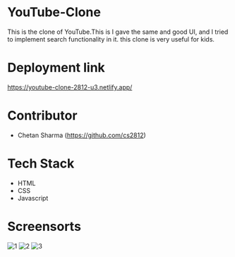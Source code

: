 # YouTube-Clone
This is the clone of YouTube.This is  I gave the same and good UI, and I tried to implement search functionality in it. this clone is very useful for kids. 


# Deployment link

https://youtube-clone-2812-u3.netlify.app/

# Contributor

* Chetan Sharma (https://github.com/cs2812)

# Tech Stack

* HTML
* CSS
* Javascript

# Screensorts
![1](https://user-images.githubusercontent.com/101570543/189095699-0ece92f0-e462-4652-ac02-62c3b214276a.jpg)
![2](https://user-images.githubusercontent.com/101570543/189095724-339dd8c9-f104-4590-b6f6-483d670496a9.jpg)
![3](https://user-images.githubusercontent.com/101570543/189095735-4384154e-49cf-4f60-9d06-e2b919b1aa14.jpg)

